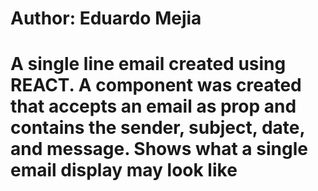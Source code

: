 # Author: Eduardo Mejia

# A single line email created using REACT. A component was created that accepts an email as prop and contains the sender, subject, date, and message. Shows what a single email display may look like
